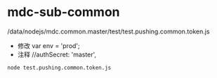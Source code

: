 
# mdc-sub-common
/data/nodejs/mdc.common.master/test/test.pushing.common.token.js

- 修改 var env = 'prod';
- 注释 //authSecret: 'master',

```
node test.pushing.common.token.js
```
